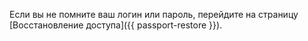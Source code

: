 
Если вы не помните ваш логин или пароль, перейдите на страницу [Восстановление доступа]({{ passport-restore }}).
